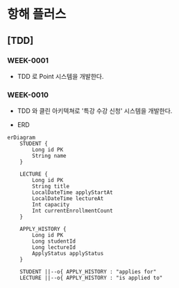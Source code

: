 # 항해 플러스

## [TDD]

### WEEK-0001
- TDD 로 Point 시스템을 개발한다. 

### WEEK-0010
- TDD 와 클린 아키텍쳐로 '특강 수강 신청' 시스템을 개발한다.

- ERD

```mermaid
erDiagram
    STUDENT {
        Long id PK
        String name
    }

    LECTURE {
        Long id PK
        String title
        LocalDateTime applyStartAt
        LocalDateTime lectureAt
        Int capacity
        Int currentEnrollmentCount
    }

    APPLY_HISTORY {
        Long id PK
        Long studentId
        Long lectureId
        ApplyStatus applyStatus
    }

    STUDENT ||--o{ APPLY_HISTORY : "applies for"
    LECTURE ||--o{ APPLY_HISTORY : "is applied to"
```
